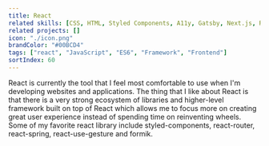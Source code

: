 ```yaml
---
title: React
related skills: [CSS, HTML, Styled Components, A11y, Gatsby, Next.js, Redux]
related projects: []
icon: "./icon.png"
brandColor: "#00BCD4"
tags: ["react", "JavaScript", "ES6", "Framework", "Frontend"]
sortIndex: 60
---
```


React is currently the tool that I feel most comfortable to use when I'm developing websites and applications. The thing that I like about React is that there is a very strong ecosystem of libraries and higher-level framework built on top of React which allows me to focus more on creating great user experience instead of spending time on reinventing wheels. Some of my favorite react library include styled-components, react-router, react-spring, react-use-gesture and formik.
